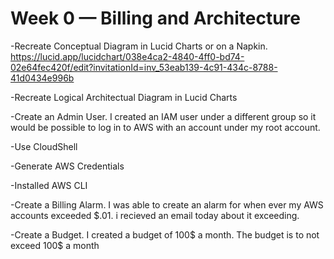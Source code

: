 # Week 0 — Billing and Architecture

-Recreate Conceptual Diagram in Lucid Charts or on a Napkin.  https://lucid.app/lucidchart/038e4ca2-4840-4ff0-bd74-02e64fec420f/edit?invitationId=inv_53eab139-4c91-434c-8788-41d0434e996b


-Recreate Logical Architectual Diagram in Lucid Charts

-Create an Admin User.  I created an IAM user under a different group so it would be possible to log in to AWS with an account under my root account.

-Use CloudShell

-Generate AWS Credentials

-Installed AWS CLI

-Create a Billing Alarm.  I was able to create an alarm for when ever my AWS accounts exceeded $.01.  i recieved an email today about it exceeding.  

-Create a Budget. I created a budget of 100$ a month.  The budget is to not exceed 100$ a month
